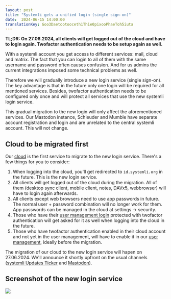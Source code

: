 ```yaml
---
layout: post
title: "Systemli gets a unified login (single sign-on)"
date:  2024-06-15 14:00:00
translationKey: Goo3Daetootooceth1Thie0pixooPhaeToh5iuta
---
```


**TL;DR: On 27.06.2024, all clients will get logged out of the cloud and have to login again. Twofactor authentication needs to be setup again as well.**

With a systemli account you get access to different services: mail, cloud and matrix. The fact that you can login to all of them with the same username and password often causes confusion. And for us admins the current integrations imposed some technical problems as well.<!--more-->

Therefore we will gradually introduce a new login service (single sign-on). The key advantage is that in the future only one login will be required for all mentioned services. Besides, twofactor authentication needs to be configured only once and will protect all services that use the new systemli login service.

This gradual migration to the new login will only affect the aforementioned services. Our Mastodon instance, Schleuder and Mumble have separate account registration and login and are unrelated to the central systemli account. This will not change.

## Cloud to be migrated first

Our [cloud](https://cloud.systemli.org) is the first service to migrate to the new login service. There's a few things for you to consider:

1. When logging into the cloud, you'll get redirected to `id.systemli.org` in the future. This is the new login service.
2. All clients will get logged out of the cloud during the migration. All of them (desktop sync client, mobile client, notes, DAVx5, webbrowser) will have to login again afterwards.
3. All clients except web browsers need to use app passwords in future. The normal user + password combination will no longer work for them. App passwords can be managed in the cloud at settings -> security.
4. Those who have their [user management login](https://users.systemli.org) protected with twofactor authentication will get asked for it as well when logging into the cloud in the future.
5. Those who have twofactor authentication enabled in their cloud account and not yet in the user management, will have to enable it in our [user management](https://users.systemli.org), ideally before the migration.

The migration of our cloud to the new login service will hapen on 27.06.2024. We'll announce it shortly upfront on the usual channels ([systemli Updates Ticker](https://updates.systemli.org) and [Mastodon](https://systemli.social/@systemli)).

## Screenshot of the new login service

<img src="/assets/img/id.systemli.org_login_en.png" class="border">
